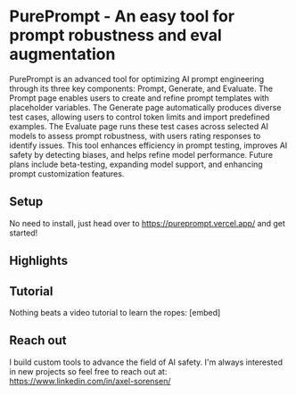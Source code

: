 # PurePrompt - An easy tool for prompt robustness and eval augmentation

PurePrompt is an advanced tool for optimizing AI prompt engineering through its three key components: Prompt, Generate, and Evaluate. The Prompt page enables users to create and refine prompt templates with placeholder variables. The Generate page automatically produces diverse test cases, allowing users to control token limits and import predefined examples. The Evaluate page runs these test cases across selected AI models to assess prompt robustness, with users rating responses to identify issues. This tool enhances efficiency in prompt testing, improves AI safety by detecting biases, and helps refine model performance. Future plans include beta-testing, expanding model support, and enhancing prompt customization features.

## Setup

No need to install, just head over to https://pureprompt.vercel.app/ and get started!

## Highlights



## Tutorial

Nothing beats a video tutorial to learn the ropes: [embed]

## Reach out

I build custom tools to advance the field of AI safety. I'm always interested in new projects so feel free to reach out at:
https://www.linkedin.com/in/axel-sorensen/
